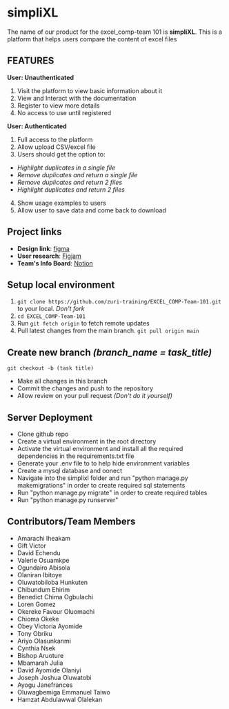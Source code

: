 # simpliXL

The name of our product for the excel_comp-team 101 is **simpliXL**. This is a platform that helps users compare the content of excel files

## FEATURES

**User: Unauthenticated**
1. Visit the platform to view basic information about it
2. View and Interact with the documentation
3. Register to view more details
4. No access to use until registered

**User: Authenticated**
1. Full access to the platform
2. Allow upload CSV/excel file
3. Users should get the option to:
- *Highlight duplicates in a single file*
- *Remove duplicates and return a single file*
- *Remove duplicates and return 2 files*
- *Highlight duplicates and return 2 files*
4. Show usage examples to users
5. Allow user to save data and come back to download

## Project links

- **Design link**: [figma](https://www.figma.com/file/UV7dpsrV768tBbfFN8eWsz/simpliXL?node-id=0%3A1)
- **User research**: [Figjam](https://www.figma.com/file/res4sdWmcEBbOehYEF56al/User-research%2Fflow?node-id=0%3A1)
- **Team's Info Board**: [Notion](https://www.notion.so/giftvictor/Project-Team-101-6888931b86284f6c92d2d25acb6e4e37)

## Setup local environment
1. `git clone https://github.com/zuri-training/EXCEL_COMP-Team-101.git` to your local. *Don't fork*
2. `cd EXCEL_COMP-Team-101`
3. Run `git fetch origin` to fetch remote updates
4. Pull latest changes from the main branch. `git pull origin main`


## Create new branch *(branch_name = task_title)*
`git checkout -b (task title)`
- Make all changes in this branch
- Commit the changes and push to the repository
- Allow review on your pull request *(Don't do it yourself)*

## Server Deployment
- Clone github repo
- Create a virtual environment in the root directory
- Activate the virtual environment and install all the required dependencies in the requirements.txt file
- Generate your .env file to to help hide environment variables
- Create a mysql database and oonect
- Navigate into the simplixl folder and run "python manage.py makemigrations" in order to create required sql statements
- Run "python manage.py migrate" in order to create required tables
- Run "python manage.py runserver"

## Contributors/Team Members
- Amarachi Iheakam
- Gift Victor
- David Echendu
- Valerie Osuamkpe
- Ogundairo Abisola
- Olaniran Ibitoye
- Oluwatobiloba Hunkuten
- Chibundum Ehirim
- Benedict Chima Ogbulachi
- Loren Gomez
- Okereke Favour Oluomachi
- Chioma Okeke
- Obey Victoria Ayomide
- Tony Obriku
- Ariyo Olasunkanmi
- Cynthia Nsek
- Bishop Aruoture
- Mbamarah Julia 
- David Ayomide Olaniyi
- Joseph Joshua Oluwatobi
- Ayogu Janefrances 
- Oluwagbemiga Emmanuel Taiwo
- Hamzat Abdulawwal Olalekan
